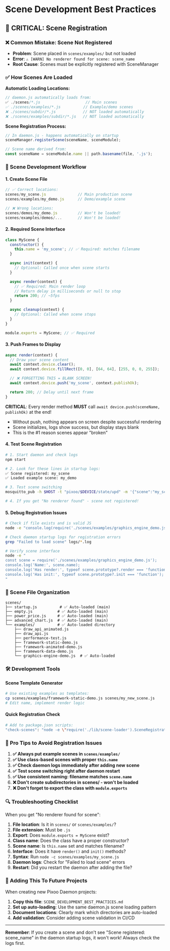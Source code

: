 # Scene Development Best Practices

## 🚨 **CRITICAL: Scene Registration**

### **❌ Common Mistake: Scene Not Registered**

- **Problem**: Scene placed in `scenes/examples/` but not loaded
- **Error**: `⚠ [WARN] No renderer found for scene: scene_name`
- **Root Cause**: Scenes must be explicitly registered with SceneManager

### **✅ How Scenes Are Loaded**

**Automatic Loading Locations:**

```javascript
// daemon.js automatically loads from:
✅ ./scenes/*.js                    // Main scenes
✅ ./scenes/examples/*.js          // Example/demo scenes
❌ ./scenes/subdir/*.js            // NOT loaded automatically
❌ ./scenes/examples/subdir/*.js   // NOT loaded automatically
```

**Scene Registration Process:**

```javascript
// In daemon.js - happens automatically on startup
sceneManager.registerScene(sceneName, sceneModule);

// Scene name derived from:
const sceneName = sceneModule.name || path.basename(file, '.js');
```

### **🔧 Scene Development Workflow**

#### **1. Create Scene File**

```javascript
// ✅ Correct locations:
scenes/my_scene.js              // Main production scene
scenes/examples/my_demo.js      // Demo/example scene

// ❌ Wrong locations:
scenes/demos/my_demo.js         // Won't be loaded!
scenes/examples/demos/...       // Won't be loaded!
```

#### **2. Required Scene Interface**

```javascript
class MyScene {
  constructor() {
    this.name = 'my_scene'; // ✅ Required: matches filename
  }

  async init(context) {
    // Optional: Called once when scene starts
  }

  async render(context) {
    // ✅ Required: Main render loop
    // Return delay in milliseconds or null to stop
    return 200; // ~5fps
  }

  async cleanup(context) {
    // Optional: Called when scene stops
  }
}

module.exports = MyScene; // ✅ Required
```

#### **3. Push Frames to Display**

```javascript
async render(context) {
  // Draw your scene content
  await context.device.clear();
  await context.device.fillRect([0, 0], [64, 64], [255, 0, 0, 255]);

  // ❌ FORGETTING THIS = BLANK SCREEN!
  await context.device.push('my_scene', context.publishOk);

  return 200; // Delay until next frame
}
```

**CRITICAL**: Every render method **MUST** call `await device.push(sceneName, publishOk)` at the end!

- Without push, nothing appears on screen despite successful rendering
- Scene initializes, logs show success, but display stays blank
- This is the #1 reason scenes appear "broken"

#### **4. Test Scene Registration**

```bash
# 1. Start daemon and check logs
npm start

# 2. Look for these lines in startup logs:
✅ Scene registered: my_scene
✅ Loaded example scene: my_demo

# 3. Test scene switching
mosquitto_pub -h $HOST -t "pixoo/$DEVICE/state/upd" -m '{"scene":"my_scene"}'

# 4. If you get "No renderer found" - scene not registered!
```

#### **5. Debug Registration Issues**

```bash
# Check if file exists and is valid JS
node -e "console.log(require('./scenes/examples/graphics_engine_demo.js'))"

# Check daemon startup logs for registration errors
grep "Failed to load scene" logs/*.log

# Verify scene interface
node -e "
const scene = require('./scenes/examples/graphics_engine_demo.js');
console.log('Name:', scene.name);
console.log('Has render:', typeof scene.prototype?.render === 'function');
console.log('Has init:', typeof scene.prototype?.init === 'function');
"
```

### **📁 Scene File Organization**

```
scenes/
├── startup.js          # ✅ Auto-loaded (main)
├── empty.js           # ✅ Auto-loaded (main)
├── power_price.js     # ✅ Auto-loaded (main)
├── advanced_chart.js  # ✅ Auto-loaded (main)
└── examples/          # ✅ Auto-loaded directory
    ├── draw_api_animated.js
    ├── draw_api.js
    ├── performance-test.js
    ├── framework-static-demo.js
    ├── framework-animated-demo.js
    ├── framework-data-demo.js
    └── graphics-engine-demo.js  # ✅ Auto-loaded
```

### **🛠️ Development Tools**

#### **Scene Template Generator**

```bash
# Use existing examples as templates:
cp scenes/examples/framework-static-demo.js scenes/my_new_scene.js
# Edit name, implement render logic
```

#### **Quick Registration Check**

```bash
# Add to package.json scripts:
"check-scenes": "node -e \"require('./lib/scene-loader').SceneRegistration.registerFromStructure(require('./lib/scene-manager').SceneManager.prototype.constructor(), './scenes')\""
```

### **🚨 Pro Tips to Avoid Registration Issues**

1. **✅ Always put example scenes in `scenes/examples/`**
2. **✅ Use class-based scenes with proper `this.name`**
3. **✅ Check daemon logs immediately after adding new scene**
4. **✅ Test scene switching right after daemon restart**
5. **✅ Use consistent naming: filename matches `scene.name`**
6. **❌ Don't create subdirectories in scenes/ - won't be loaded**
7. **❌ Don't forget to export the class with `module.exports`**

### **🔍 Troubleshooting Checklist**

When you get "No renderer found for scene":

1. **File location**: Is it in `scenes/` or `scenes/examples/`?
2. **File extension**: Must be `.js`
3. **Export**: Does `module.exports = MyScene` exist?
4. **Class name**: Does the class have a proper constructor?
5. **Scene name**: Is `this.name` set and matches filename?
6. **Interface**: Does it have `render()` and `init()` methods?
7. **Syntax**: Run `node -c scenes/examples/my_scene.js`
8. **Daemon logs**: Check for "Failed to load scene" errors
9. **Restart**: Did you restart the daemon after adding the file?

### **📝 Adding This To Future Projects**

When creating new Pixoo Daemon projects:

1. **Copy this file**: `SCENE_DEVELOPMENT_BEST_PRACTICES.md`
2. **Set up auto-loading**: Use the same daemon.js scene loading pattern
3. **Document locations**: Clearly mark which directories are auto-loaded
4. **Add validation**: Consider adding scene validation in CI/CD

---

**Remember**: If you create a scene and don't see "Scene registered: scene_name" in the daemon startup logs, it won't work! Always check the logs first.
